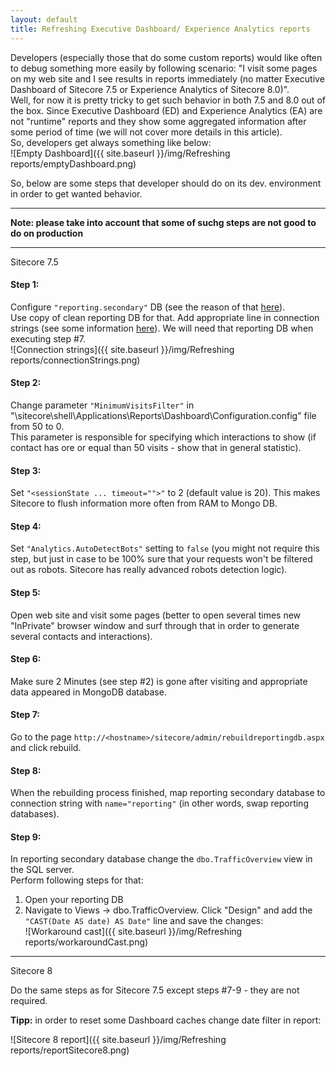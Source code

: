 ```yaml
---
layout: default
title: Refreshing Executive Dashboard/ Experience Analytics reports
---
```


Developers (especially those that do some custom reports) would like often to debug something more easily by following scenario: "I visit some pages on my web site and I see results in reports immediately (no matter Executive Dashboard of Sitecore 7.5 or Experience Analytics of Sitecore 8.0)".  
Well, for now it is pretty tricky to get such behavior in both 7.5 and 8.0 out of the box. Since Executive Dashboard (ED) and Experience Analytics (EA) are not "runtime" reports and they show some aggregated information after some period of time (we will not cover more details in this article).  
So, developers get always something like below:  
![Empty Dashboard]({{ site.baseurl }}/img/Refreshing reports/emptyDashboard.png)

So, below are some steps that developer should do on its dev. environment in order to get wanted behavior.

- - -  
__Note: please take into account that some of suchg steps are not good to do on production__
- - -  

<p><span class="glyphicon glyphicon-tag"></span> Sitecore 7.5</p>

#### Step 1:  
Configure ```"reporting.secondary"``` DB (see the reason of that [here](https://doc.sitecore.net/products/sitecore%20experience%20platform/xdb%20overview/processing%20overview)).  
Use copy of clean reporting DB for that. Add appropriate line in connection strings (see some information [here](https://doc.sitecore.net/products/sitecore%20experience%20platform/xdb%20configuration/configure%20a%20content%20management%20server)). We will need that reporting DB when executing step #7.  
![Connection strings]({{ site.baseurl }}/img/Refreshing reports/connectionStrings.png)

#### Step 2:  
Change parameter ```"MinimumVisitsFilter"``` in "\sitecore\shell\Applications\Reports\Dashboard\Configuration.config" file from 50 to 0.  
This parameter is responsible for specifying which interactions to show (if contact has ore or equal than 50 visits - show that in general statistic).

#### Step 3:  
Set ```"<sessionState ... timeout="">"``` to 2 (default value is 20). This makes Sitecore to flush information more often from RAM to Mongo DB.

#### Step 4:  
Set ```"Analytics.AutoDetectBots"``` setting to ```false``` (you might not require this step, but just in case to be 100% sure that your requests won't be filtered out as robots. Sitecore has really advanced robots detection logic).

#### Step 5:  
Open web site and visit some pages (better to open several times new "InPrivate" browser window and surf through that in order to generate several contacts and interactions).

#### Step 6:  
Make sure 2 Minutes (see step #2) is gone after visiting and appropriate data appeared in MongoDB database.

#### Step 7:  
Go to the page ```http://<hostname>/sitecore/admin/rebuildreportingdb.aspx``` and click rebuild.

#### Step 8:  
When the rebuilding process finished, map reporting secondary database to connection string with ```name="reporting"``` (in other words, swap reporting databases).

#### Step 9:  
In reporting secondary database change the ```dbo.TrafficOverview``` view in the SQL server.  
Perform following steps for that:  
1. Open your reporting DB  
2. Navigate to Views -> dbo.TrafficOverview. Click "Design" and add the ```"CAST(Date AS date) AS Date"``` line and save the changes:  
![Workaround cast]({{ site.baseurl }}/img/Refreshing reports/workaroundCast.png)


---

<p><span class="glyphicon glyphicon-tag"></span> Sitecore 8</p>
Do the same steps as for Sitecore 7.5 except steps #7-9 - they are not required.

__Tipp:__ in order to reset some Dashboard caches change date filter in report:


![Sitecore 8 report]({{ site.baseurl }}/img/Refreshing reports/reportSitecore8.png)  